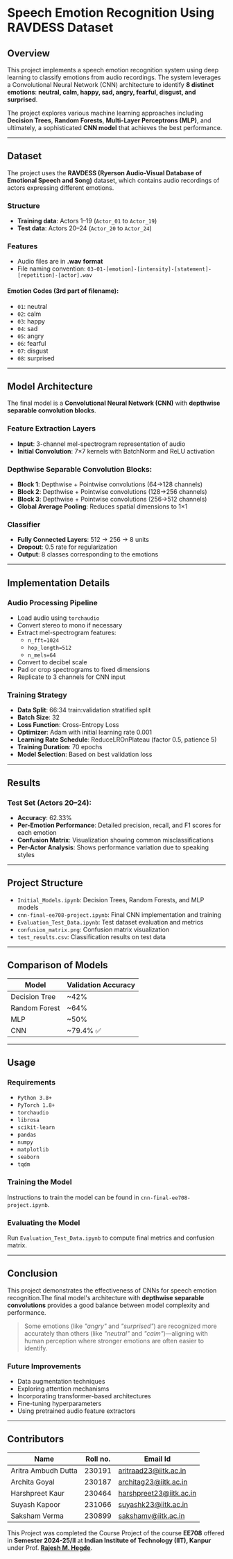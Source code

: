 # Speech Emotion Recognition Using RAVDESS Dataset

## Overview

This project implements a speech emotion recognition system using deep learning to classify emotions from audio recordings. The system leverages a Convolutional Neural Network (CNN) architecture to identify **8 distinct emotions**:
**neutral, calm, happy, sad, angry, fearful, disgust, and surprised**.

The project explores various machine learning approaches including **Decision Trees**, **Random Forests**, **Multi-Layer Perceptrons (MLP)**, and ultimately, a sophisticated **CNN model** that achieves the best performance.

---

## Dataset

The project uses the **RAVDESS (Ryerson Audio-Visual Database of Emotional Speech and Song)** dataset, which contains audio recordings of actors expressing different emotions.

### Structure

- **Training data**: Actors 1–19 (`Actor_01` to `Actor_19`)
- **Test data**: Actors 20–24 (`Actor_20` to `Actor_24`)

### Features

- Audio files are in **.wav** **format**
- File naming convention:
  `03-01-[emotion]-[intensity]-[statement]-[repetition]-[actor].wav`

#### Emotion Codes (3rd part of filename):

- `01`: neutral
- `02`: calm
- `03`: happy
- `04`: sad
- `05`: angry
- `06`: fearful
- `07`: disgust
- `08`: surprised

---

## Model Architecture

The final model is a **Convolutional Neural Network (CNN)** with **depthwise separable convolution blocks**.

### Feature Extraction Layers

- **Input**: 3-channel mel-spectrogram representation of audio
- **Initial Convolution**: 7×7 kernels with BatchNorm and ReLU activation

### Depthwise Separable Convolution Blocks:

- **Block 1**: Depthwise + Pointwise convolutions (64→128 channels)
- **Block 2**: Depthwise + Pointwise convolutions (128→256 channels)
- **Block 3**: Depthwise + Pointwise convolutions (256→512 channels)
- **Global Average Pooling**: Reduces spatial dimensions to 1×1

### Classifier

- **Fully Connected Layers**: 512 → 256 → 8 units
- **Dropout**: 0.5 rate for regularization
- **Output**: 8 classes corresponding to the emotions

---

## Implementation Details

### Audio Processing Pipeline

- Load audio using `torchaudio`
- Convert stereo to mono if necessary
- Extract mel-spectrogram features:
  - `n_fft=1024`
  - `hop_length=512`
  - `n_mels=64`
- Convert to decibel scale
- Pad or crop spectrograms to fixed dimensions
- Replicate to 3 channels for CNN input

### Training Strategy

- **Data Split**: 66:34 train:validation stratified split
- **Batch Size**: 32
- **Loss Function**: Cross-Entropy Loss
- **Optimizer**: Adam with initial learning rate 0.001
- **Learning Rate Schedule**: ReduceLROnPlateau (factor 0.5, patience 5)
- **Training Duration**: 70 epochs
- **Model Selection**: Based on best validation loss

---

## Results

### Test Set (Actors 20–24):

- **Accuracy**: 62.33%
- **Per-Emotion Performance**: Detailed precision, recall, and F1 scores for each emotion
- **Confusion Matrix**: Visualization showing common misclassifications
- **Per-Actor Analysis**: Shows performance variation due to speaking styles

---

## Project Structure

- `Initial_Models.ipynb`: Decision Trees, Random Forests, and MLP models
- `cnn-final-ee708-project.ipynb`: Final CNN implementation and training
- `Evaluation_Test_Data.ipynb`: Test dataset evaluation and metrics
- `confusion_matrix.png`: Confusion matrix visualization
- `test_results.csv`: Classification results on test data

---

## Comparison of Models

| Model         | Validation Accuracy |
| ------------- | ------------------- |
| Decision Tree | ~42%                |
| Random Forest | ~64%                |
| MLP           | ~50%                |
| CNN           | ~79.4% ✅           |

---

## Usage

### Requirements

- `Python 3.8+`
- `PyTorch 1.8+`
- `torchaudio`
- `librosa`
- `scikit-learn`
- `pandas`
- `numpy`
- `matplotlib`
- `seaborn`
- `tqdm`

### Training the Model

Instructions to train the model can be found in `cnn-final-ee708-project.ipynb`.

### Evaluating the Model

Run `Evaluation_Test_Data.ipynb` to compute final metrics and confusion matrix.

---

## Conclusion

This project demonstrates the effectiveness of CNNs for speech emotion recognition.The final model's architecture with **depthwise separable convolutions** provides a good balance between model complexity and performance.

> Some emotions (like _"angry"_ and _"surprised"_) are recognized more accurately than others (like _"neutral"_ and _"calm"_)—aligning with human perception where stronger emotions are often easier to identify.

### Future Improvements

- Data augmentation techniques
- Exploring attention mechanisms
- Incorporating transformer-based architectures
- Fine-tuning hyperparameters
- Using pretrained audio feature extractors

---
## Contributors


| Name                | Roll no. | Email Id                |
| ------------------- | -------- | ----------------------- |
| Aritra Ambudh Dutta | 230191   | aritraad23@iitk.ac.in   |
| Archita Goyal       | 230187   | architag23@iitk.ac.in   |
| Harshpreet Kaur     | 230464   | harshpreet23@iitk.ac.in |
| Suyash Kapoor       | 231066   | suyashk23@iitk.ac.in    |
| Saksham Verma       | 230899   | sakshamv@iitk.ac.in     |

This Project was completed the Course Project of the course **EE708** offered in **Semester 2024-25/II** at **Indian Institute of Technology (IIT), Kanpur** under Prof. **[Rajesh M. Hegde](https://rajeshmhegde.com/)**.
